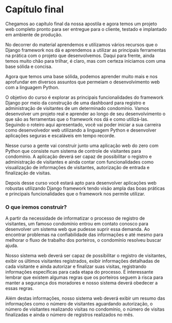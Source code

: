 # Capítulo final

Chegamos ao capítulo final da nossa apostila e agora temos um projeto web completo pronto para ser entregue para o cliente, testado e implantado em ambiente de produção. 

No decorrer do material aprendemos e utilizamos vários recursos que o Django framework nos dá e aprendemos a utilizar as principais ferramentas na prática com o projeto que desenvolvemos. Daqui para frente, ainda temos muito chão para trilhar, é claro, mas com certeza iniciamos com uma base sólida e concisa.

Agora que temos uma base sólida, podemos aprender muito mais e nos aprofundar em diversos assuntos que permeiam o desenvolvimento web com a linguagem Python.

O objetivo do curso é explorar as principais funcionalidades do framework Django por meio da construção de uma dashboard para registro e administração de visitantes de um determinado condomínio. Vamos desenvolver um projeto real e aprender ao longo de seu desenvolvimento o que são as ferramentas que o framework nos dá e como utilizá-las. Seguindo o roteiro aqui apresentado, você vai poder iniciar a sua carreira como desenvolvedor web utilizando a linguagem Python e desenvolver aplicações seguras e escaláveis em tempo recorde.





Nesse curso a gente vai construir junto uma aplicação web do zero com Python que consiste num sistema de controle de visitantes para condomínio. A aplicação deverá ser capaz de possibilitar o registro e administração de visitantes e ainda contar com funcionalidades como visualização de informações de visitantes, autorização de entrada e finalização de visitas.

Depois desse curso você estará apto para desenvolver aplicações web robustas utilizando Django framework tendo visão ampla das boas práticas e principais funcionalidades que o framework nos permite utilizar.

### O que iremos construir?

A partir da necessidade de informatizar o processo de registro de visitantes, um famoso condomínio entrou em contato conosco para desenvolver um sistema web que pudesse suprir essa demanda. Ao encontrar problemas na confiabilidade das informações e até mesmo para melhorar o fluxo de trabalho dos porteiros, o condomínio resolveu buscar ajuda.

Nosso sistema web deverá ser capaz de possibilitar o registro de visitantes, exibir os últimos visitantes registrados, exibir informações detalhadas de cada visitante e ainda autorizar e finalizar suas visitas, registrando informações específicas para cada etapa do processo. É interessante lembrar que existem algumas regras que os porteiros seguem à risca para manter a segurança dos moradores e nosso sistema deverá obedecer a essas regras.

Além destas informações, nosso sistema web deverá exibir um resumo das informações como o número de visitantes aguardando autorização, o número de visitantes realizando visitas no condomínio, o número de visitas finalizadas e ainda o número de registros realizados no mês.





